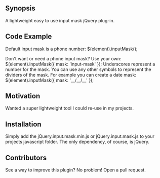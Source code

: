## Synopsis

A lightweight easy to use input mask jQuery plug-in.

## Code Example

Default input mask is a phone number:
$(element).inputMask();

Don't want or need a phone input mask? Use your own:
$(element).inputMask({ mask: 'input-mask' });
Underscores represent a number for the mask. You can use any other symbols to represent the dividers of the mask. For example you can create a date mask: $(element).inputMask({ mask: '\_\_/\_\_\/\_\_\' });

## Motivation

Wanted a super lightweight tool I could re-use in my projects.

## Installation

Simply add the jQuery.input.mask.min.js or jQuery.input.mask.js to your projects javascript folder.
The only dependency, of course, is jQuery.

## Contributors

See a way to improve this plugin? No problem! Open a pull request.

